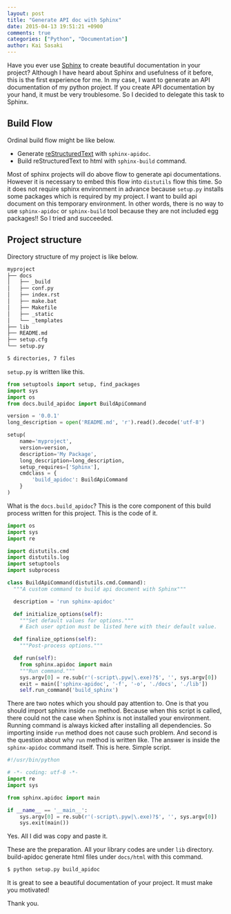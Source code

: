 ```yaml
---
layout: post
title: "Generate API doc with Sphinx"
date: 2015-04-13 19:51:21 +0900
comments: true
categories: ["Python", "Documentation"]
author: Kai Sasaki
---
```


Have you ever use [Sphinx](http://sphinx-doc.org/) to create beautiful documentation in your project?
Although I have heard about Sphinx and usefulness of it before, this is the first experience for me. In my case, I want to
generate an API documentation of my python project. If you create API documentation by your hand, it must be very troublesome.
So I decided to delegate this task to Sphinx.

<!-- more -->

## Build Flow

Ordinal build flow might be like below.

* Generate [reStructuredText](http://docutils.sourceforge.net/docs/ref/rst/restructuredtext.html) with `sphinx-apidoc`.
* Build reStructuredText to html with `sphinx-build` command.

Most of sphinx projects will do above flow to generate api documentations. However it is necessary to embed this flow into `distutils` flow this time.
So it does not require sphinx environment in advance because `setup.py` installs some packages which is required by my project. I want to build api document on this temporary environment. In other words, there is no way to use `sphinx-apidoc` or `sphinx-build` tool because they are not included egg packages!! So I tried and succeeded.

## Project structure

Directory structure of my project is like below.

```bash
myproject
├── docs
│   ├── _build
│   ├── conf.py
│   ├── index.rst
│   ├── make.bat
│   ├── Makefile
│   ├── _static
│   └── _templates
├── lib
├── README.md
├── setup.cfg
└── setup.py

5 directories, 7 files
```

`setup.py` is written like this.

```python
from setuptools import setup, find_packages
import sys
import os
from docs.build_apidoc import BuildApiCommand

version = '0.0.1'
long_description = open('README.md', 'r').read().decode('utf-8')

setup(
    name='myproject',
    version=version,
    description='My Package',
    long_description=long_description,
    setup_requires=['Sphinx'],
    cmdclass = {
        'build_apidoc': BuildApiCommand
    }
)
```

What is the `docs.build_apidoc`? This is the core component of this build process written for this project. This is the code of it.

```python
import os
import sys
import re

import distutils.cmd
import distutils.log
import setuptools
import subprocess

class BuildApiCommand(distutils.cmd.Command):
  """A custom command to build api document with Sphinx"""

  description = 'run sphinx-apidoc'

  def initialize_options(self):
    """Set default values for options."""
    # Each user option must be listed here with their default value.

  def finalize_options(self):
    """Post-process options."""

  def run(self):
    from sphinx.apidoc import main
    """Run command."""
    sys.argv[0] = re.sub(r'(-script\.pyw|\.exe)?$', '', sys.argv[0])
    exit = main(['sphinx-apidoc', '-f', '-o', './docs', './lib'])
    self.run_command('build_sphinx')

```

There are two notes which you should pay attention to. One is that you should import sphinx inside `run` method. Because when this script is called, there could not the case when Sphinx is not installed your environment. Running command is always kicked after installing all dependencies. So importing inside `run` method does not cause such problem. And second is the question about why `run`
method is written like. The answer is inside the `sphinx-apidoc` command itself. This is here. Simple script.

```python
#!/usr/bin/python

# -*- coding: utf-8 -*-
import re
import sys

from sphinx.apidoc import main

if __name__ == '__main__':
    sys.argv[0] = re.sub(r'(-script\.pyw|\.exe)?$', '', sys.argv[0])
    sys.exit(main())
```

Yes. All I did was copy and paste it.

These are the preparation. All your library codes are under `lib` directory. build-apidoc generate html files under `docs/html` with this command.

```bash
$ python setup.py build_apidoc
```

It is great to see a beautiful documentation of your project. It must make you motivated!

Thank you.
